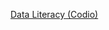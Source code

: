 [Data Literacy (Codio)
](https://elite-height-60d.notion.site/Data-Literacy-14f738528d8a80a88dd4f029160938ca?pvs=4)
